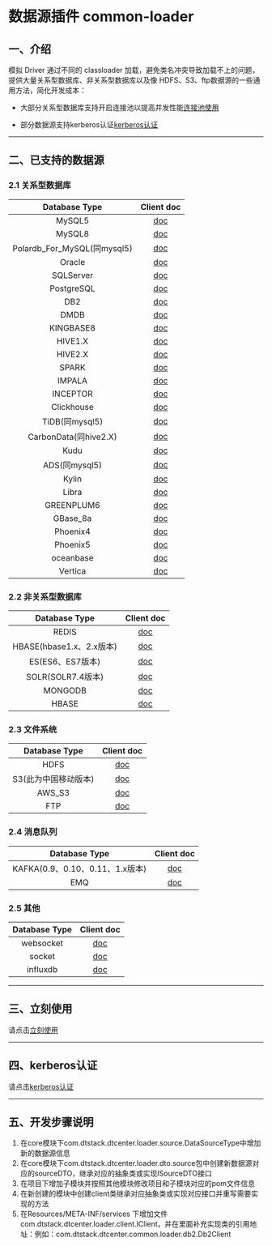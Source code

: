 # 数据源插件 common-loader

## 一、介绍
模拟 Driver 通过不同的 classloader 加载，避免类名冲突导致加载不上的问题，提供大量关系型数据库、非关系型数据库以及像 HDFS、S3、ftp数据源的一些通用方法，简化开发成本：

- 大部分关系型数据库支持开启连接池以提高并发性能[连接池使用](docs/connectionPool.md)

- 部分数据源支持kerberos认证[kerberos认证](docs/kerberos.md)

---

## 二、已支持的数据源

### 2.1 关系型数据库

| Database Type               | Client doc                                   |
|:---------------------------:|:---------------------------------------------:|
| MySQL5                     | [doc](docs/rdbms/mysql5.md)               |
| MySQL8                     | [doc](docs/rdbms/mysql8.md)               |
| Polardb_For_MySQL(同mysql5) | [doc](docs/rdbms/mysql5.md)               |
| Oracle                     | [doc](docs/rdbms/oracle.md)               |
| SQLServer                  | [doc](docs/rdbms/sqlserver.md)            |
| PostgreSQL                 | [doc](docs/rdbms/postgresql.md)           |
| DB2                        | [doc](docs/rdbms/rdbm.md)                  |
| DMDB                       | [doc](docs/rdbms/rdbm.md)                 |
| KINGBASE8                  | [doc](docs/rdbms/rdbm.md)            |
| HIVE1.X                    | [doc](docs/rdbms/hive.md)                |
| HIVE2.X                    | [doc](docs/rdbms/hive.md)                |
| SPARK                      | [doc](docs/rdbms/hive.md)                |
| IMPALA                     | [doc](docs/rdbms/rdbm.md)               |
| INCEPTOR                   | [doc](docs/rdbms/rdbm.md)               |
| Clickhouse                 | [doc](docs/rdbms/rdbm.md)           |
| TiDB(同mysql5)             | [doc](docs/rdbms/mysql5.md)               |
| CarbonData(同hive2.X)      | [doc](docs/rdbms/hive.md)                |
| Kudu                       | [doc](docs/rdbms/kudu.md)                 |
| ADS(同mysql5)              | [doc](docs/rdbms/mysql5.md)               |
| Kylin                      | [doc](docs/rdbms/rdbm.md)                |
| Libra                      | [doc](docs/rdbms/libra.md)                |
| GREENPLUM6                 | [doc](docs/rdbms/greenplum6.md)           |
| GBase_8a                   | [doc](docs/rdbms/rdbm.md)                |
| Phoenix4                   | [doc](docs/rdbms/rdbm.md)             |
| Phoenix5                   | [doc](docs/rdbms/rdbm.md)             |
| oceanbase                   | [doc](docs/rdbms/oceanbase.md)             |
| Vertica                    | [doc](docs/rdbms/rdbm.md)              |

### 2.2 非关系型数据库

| Database Type               | Client doc                                   |
|:---------------------------:|:---------------------------------------------:|
| REDIS                       | [doc](docs/nosql/redis.md)              |
| HBASE(hbase1.x、2.x版本)     | [doc](docs/nosql/hbase.md)               |
| ES(ES6、ES7版本)             | [doc](docs/nosql/es.md)                  |
| SOLR(SOLR7.4版本)             | [doc](docs/nosql/solr.md)                  |
| MONGODB                     | [doc](docs/nosql/mongodb.md)             |
| HBASE                       | [doc](docs/nosql/hbase.md)               |

### 2.3 文件系统

| Database Type               | Client doc                                   |
|:---------------------------:|:---------------------------------------------:|
| HDFS                        | [doc](docs/fs/hdfs.md)                   |
| S3(此为中国移动版本)           | [doc](docs/fs/s3.md)                     |
| AWS_S3                      | [doc](docs/fs/aws_s3.md)                 |
| FTP                         | [doc](docs/fs/ftp.md)                    |

### 2.4 消息队列

| Database Type               | Client doc                                   |
|:------------------------------:|:------------------------------------------:|
| KAFKA(0.9、0.10、0.11、1.x版本)  | [doc](docs/mq/kafka.md)               |
| EMQ                            | [doc](docs/mq/emq.md)                 |

### 2.5 其他

| Database Type               | Client doc                                   |
|:------------------------------:|:------------------------------------------:|
| websocket                      | [doc](docs/other/websocket.md)        |
| socket                         | [doc](docs/other/socket.md)           |
| influxdb                       | [doc](docs/other/influxdb.md)           |

---

## 三、立刻使用

请点击[立刻使用](docs/nowstart.md)

---

## 四、kerberos认证

请点击[kerberos认证](docs/kerberos.md)

---

## 五、开发步骤说明
1. 在core模块下com.dtstack.dtcenter.loader.source.DataSourceType中增加新的数据源信息
2. 在core模块下com.dtstack.dtcenter.loader.dto.source包中创建新数据源对应的sourceDTO，继承对应的抽象类或实现ISourceDTO接口
3. 在项目下增加子模块并按照其他模块修改项目和子模块对应的pom文件信息
4. 在新创建的模块中创建client类继承对应抽象类或实现对应接口并重写需要实现的方法
5. 在Resources/META-INF/services 下增加文件com.dtstack.dtcenter.loader.client.IClient，并在里面补充实现类的引用地址：例如：com.dtstack.dtcenter.common.loader.db2.Db2Client